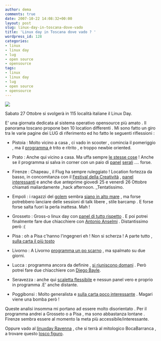 ```yaml
---
author: dema
comments: true
date: 2007-10-22 14:08:32+00:00
layout: post
slug: linux-day-in-toscana-dove-vado
title: 'Linux day in Toscana dove vado ? '
wordpress_id: 128
categories:
- linux
- linux day
- lug
- open source
- opensource
tags:
- linux
- linux day
- lug
- open source
- opensource
---
```


![](http://www.ravennalug.org/wp-content/uploads/2007/10/linuxday.png)

Sabato 27 Ottobre si svolgerà in 115 località italiane il Linux Day.

E' una  giornata dedicata al sistema operativo opensource più amato . Il panorama toscano propone ben 10 location differenti . Mi sono fatto un giro tra le varie pagine dei LUG di riferimento ed ho fatto le seguenti riflessioni :



	
  * Pistoia : Molto vicino a casa , ci vado in scooter , comincia il pomeriggio , ma il [programma ](http://www.ptlug.org/wiki/LinuxDay2007)è trito e ritrito , e troppo newbie oriented.

	
  * Prato : Anche qui vicino a casa. Ma uffa sempre [le stesse cose](http://www.prato.linux.it/linuxday/2007/programma) ! Anche se il programma si salva in corner con un paio di [panel](http://www.prato.linux.it/linuxday/2007/sessioni/postgresql_internals) [serali](http://www.prato.linux.it/linuxday/2007/sessioni/affidabilita_bilanciamento) .... forse.

	
  * Firenze : Chapeau , il Flug ha sempre ruleggiato ! Location fortezza da basso, in concomitanza con il [Festival della Creatività](http://www.festivaldellacreativita.it/index.jsp) , [panel interessanti](http://www.firenze.linux.it/linuxday/2007/) e anche due anteprime giovedì 25 e venerdì 26 Ottobre  chiamati  maliardamente _hack afternoon. _Tentatissimo.

	
  * Empoli : i ragazzi del [golem](http://golem.linux.it/index.php/GOLEM) sembra [siano in alto mare](http://golem.linux.it/index.php/Linux_Day_2007) , ma forse potrebbero lanciare delle sessioni di talk libere , stile barcamp . E forse forse salta fuori la perla inattesa. Mah !

	
  * Grosseto : Gross-o linux day con [panel di tutto rispetto](http://www.grolug.org/modules.php?op=modload&name=News&file=article&sid=193&mode=thread&order=0&thold=0) . E poi potrei finalmente fare due chiacchiere con [Antonio Anselmi](http://blogin.it/) . Distantissimo però :(

	
  * Pisa : oh a Pisa c'hanno l'ingegneri eh ! Non si scherza ! A parte tutto , [sulla carta il più tosto](http://wiki.gulp.linux.it/wiki/Linux_Day_2007/Programma)

	
  * Livorno : A Livorno [programma un po scarno](http://www.gullix.org/?q=node/10) , ma spalmato su due giorni.

	
  * Lucca : programma ancora da definire , [si riuniscono domani](http://wiki.luccalug.it/doku.php) . Però potrei fare due chiacchiere con [Diego Bayle](http://www.diegopetrucci.com/it/).

	
  * Seravezza : anche qui [scaletta flessibile](http://www.lug-acros.org/Linux_Day_2007) e nessun panel vero e proprio in programma .E' anche distante.

	
  * Poggibonsi : Molto generalista e [sulla carta poco interessante](http://www.elsaglug.org/news.php?readmore=57) . Magari viene una bomba però !


Queste analisi insomma mi portano ad essere molto disorientato . Per il programma andrei a Grosseto o a Pisa , ma sono abbastanza lontane . Firenze sembra essere al momento la meta più  accessibile/interessante.

Oppure  vado al [linuxday Ravenna](http://wiki.ravennalug.org/index.php?title=Linux_Day_2007) , che si terrà al mitologico BocaBarranca , a trovare questo [losco figuro](http://flickr.com/photos/flod/1349275141/).
